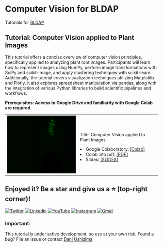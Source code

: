 # Computer Vision for BLDAP
Tutorials for <a href="https://k12education.lbl.gov/programs/high-school/BLDAP/program"> BLDAP </a>

## Tutorial: Computer Vision applied to Plant Images

This tutorial offers a concise overview of computer vision principles, specifically applied to analyzing plant root images. Participants will learn how to represent images using NumPy, perform image transformations with SciPy and scikit-image, and apply clustering techniques with scikit-learn. Additionally, the tutorial covers visualization techniques utilizing Matplotlib and Plotly. It also explores spreadsheet manipulation via pandas, along with the integration of various Python libraries to build scientific pipelines and workflows. 

**Prerequisites: Access to Google Drive and familiarity with Google Colab are required.**

<table border="0">
 <tr>
    <td><img src="https://github.com/dani-lbnl/bldap/blob/main/minidata/leafVideo.gif" width="300">
    </td>
    <td>
     <p>
      Title: Computer Vision applied to Plant Images 
      <li> Google Colaboratory: <a href='https://colab.research.google.com/drive/1OkoYEVa7O3jA8oLcLIXDeX5pSRPTef2d?usp=sharing'>[Colab] </a>
      <li> Colab into pdf:  <a href='https://github.com/dani-lbnl/bldap/blob/main/BLDAP_plants_01.ipynb%20-%20Colab.pdf'>[PDF]</a>
      <li> Slides:  <a href='https://docs.google.com/presentation/d/1BXy7K1L3zOsIuFm1Atg8FWfizw1uG1NvK7Qo-U8aVJ8/edit#slide=id.g12e76f30d4f_0_24'>[SLIDES]</a>
      </td>
 </tr>
</table>


## Enjoyed it? Be a star and give us a :star: (top-right corner)!
[![Twitter](https://img.shields.io/badge/-Dani%20Vision-00aa00?style=flat-square&logo=Twitter&logoColor=white&link=https://twitter.com/dani_lbnl)](https://twitter.com/dani_lbnl)
[![Linkedin](https://img.shields.io/badge/-Dani%20Vision-174b97?style=flat-square&logo=Linkedin&logoColor=white&link=https://www.linkedin.com/danivision)](https://www.linkedin.com/in/daniela-ushizima-vision)
[![YouTube](https://img.shields.io/badge/-Dani%20Vision-8a28e2?style=flat-square&logo=YouTube&logoColor=white&link=https://www.youtube.com/c/DaniUshizimaVision)](https://www.youtube.com/c/DaniUshizimaVision)
[![Instagram](https://img.shields.io/badge/-Dani%20Vision-dd0000?style=flat-square&labelColor=dd0000&logo=instagram&logoColor=white&link=https://www.instagram.com/danielaushizima)](https://www.instagram.com/danielaushizima)
[![Gmail](https://img.shields.io/badge/-dani.lbnl@gmail.com-ffaa1d?style=flat-square&logo=Gmail&logoColor=white&link=mailto:dani.lbnl@gmail.com)](mailto:dani.lbnl@gmail.com)



### Important:
This tutorial is under active development, so use at your own risk. Found a bug? File an issue or contact [Dani Ushizima](mailto:dani.lbnl@gmail.com)


